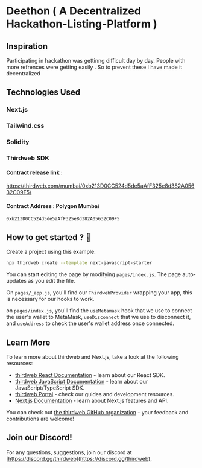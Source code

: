 # Deethon ( A Decentralized Hackathon-Listing-Platform )
## Inspiration
Participating in hackathon was gettinng difficult day by day. People with more refrences were getting easily . So to prevent these I have made it decentralized

## Technologies Used
### Next.js
### Tailwind.css
### Solidity
### Thirdweb SDK

#### Contract release link :

https://thirdweb.com/mumbai/0xb213D0CC524d5de5aAfF325e8d382A05632C09F5/

#### Contract Address : Polygon Mumbai

`0xb213D0CC524d5de5aAfF325e8d382A05632C09F5`

## How to get started ? 🤔

Create a project using this example:

```bash
npx thirdweb create --template next-javascript-starter
```

You can start editing the page by modifying `pages/index.js`. The page auto-updates as you edit the file.

On `pages/_app.js`, you'll find our `ThirdwebProvider` wrapping your app, this is necessary for our hooks to work.

on `pages/index.js`, you'll find the `useMetamask` hook that we use to connect the user's wallet to MetaMask, `useDisconnect` that we use to disconnect it, and `useAddress` to check the user's wallet address once connected.

## Learn More

To learn more about thirdweb and Next.js, take a look at the following resources:

- [thirdweb React Documentation](https://docs.thirdweb.com/react) - learn about our React SDK.
- [thirdweb JavaScript Documentation](https://docs.thirdweb.com/react) - learn about our JavaScript/TypeScript SDK.
- [thirdweb Portal](https://docs.thirdweb.com/react) - check our guides and development resources.
- [Next.js Documentation](https://nextjs.org/docs) - learn about Next.js features and API.

You can check out [the thirdweb GitHub organization](https://github.com/thirdweb-dev) - your feedback and contributions are welcome!

## Join our Discord!

For any questions, suggestions, join our discord at [https://discord.gg/thirdweb](https://discord.gg/thirdweb).
